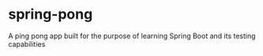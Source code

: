 # spring-pong
A ping pong app built for the purpose of learning Spring Boot and its testing capabilities
